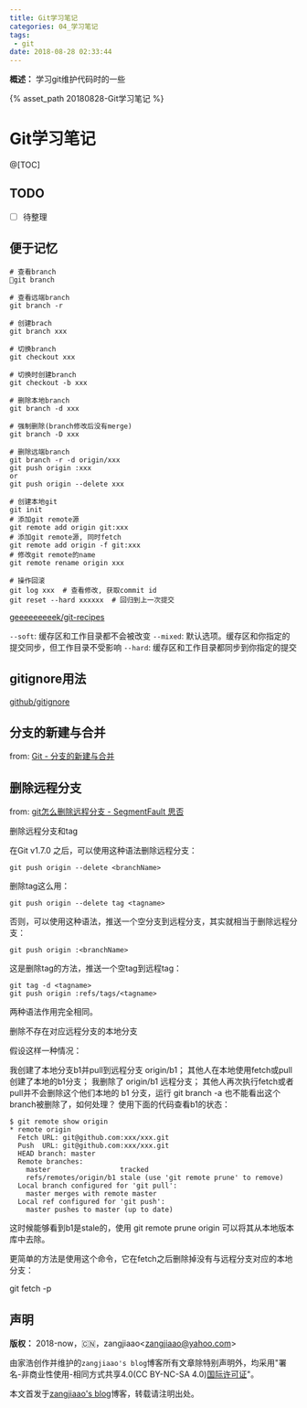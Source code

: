 ```yaml
---
title: Git学习笔记
categories: 04_学习笔记
tags:
 - git
date: 2018-08-28 02:33:44
---
```


**概述：** 学习git维护代码时的一些

 <!-- more -->

{% asset_path 20180828-Git学习笔记 %}

# Git学习笔记

@[TOC]

## TODO

- [ ] 待整理

## 便于记忆

``` git
# 查看branch
git branch

# 查看远端branch
git branch -r

# 创建brach
git branch xxx

# 切换branch
git checkout xxx

# 切换时创建branch
git checkout -b xxx

# 删除本地branch
git branch -d xxx

# 强制删除(branch修改后没有merge)
git branch -D xxx

# 删除远端branch
git branch -r -d origin/xxx
git push origin :xxx
or
git push origin --delete xxx

# 创建本地git
git init
# 添加git remote源
git remote add origin git:xxx
# 添加git remote源, 同时fetch
git remote add origin -f git:xxx
# 修改git remote的name
git remote rename origin xxx

# 操作回滚
git log xxx  # 查看修改, 获取commit id
git reset --hard xxxxxx  # 回归到上一次提交
```

[geeeeeeeeek/git-recipes](https://github.com/geeeeeeeeek/git-recipes/wiki/5.2-%E4%BB%A3%E7%A0%81%E5%9B%9E%E6%BB%9A%EF%BC%9AReset%E3%80%81Checkout%E3%80%81Revert-%E7%9A%84%E9%80%89%E6%8B%A9)

`--soft`: 缓存区和工作目录都不会被改变
`--mixed`: 默认选项。缓存区和你指定的提交同步，但工作目录不受影响
`--hard`: 缓存区和工作目录都同步到你指定的提交

## gitignore用法

[github/gitignore](https://github.com/github/gitignore)

## 分支的新建与合并

from: [Git - 分支的新建与合并](https://git-scm.com/book/zh/v1/Git-%E5%88%86%E6%94%AF-%E5%88%86%E6%94%AF%E7%9A%84%E6%96%B0%E5%BB%BA%E4%B8%8E%E5%90%88%E5%B9%B6)

## 删除远程分支

from: [git怎么删除远程分支 - SegmentFault 思否](https://segmentfault.com/q/1010000008841093)

删除远程分支和tag

在Git v1.7.0 之后，可以使用这种语法删除远程分支：

```
git push origin --delete <branchName>
```

删除tag这么用：

```
git push origin --delete tag <tagname>
```

否则，可以使用这种语法，推送一个空分支到远程分支，其实就相当于删除远程分支：

```
git push origin :<branchName>
```

这是删除tag的方法，推送一个空tag到远程tag：

```
git tag -d <tagname>
git push origin :refs/tags/<tagname>
```

两种语法作用完全相同。

删除不存在对应远程分支的本地分支

假设这样一种情况：

我创建了本地分支b1并pull到远程分支 origin/b1；
其他人在本地使用fetch或pull创建了本地的b1分支；
我删除了 origin/b1 远程分支；
其他人再次执行fetch或者pull并不会删除这个他们本地的 b1 分支，运行 git branch -a 也不能看出这个branch被删除了，如何处理？
使用下面的代码查看b1的状态：

```
$ git remote show origin
* remote origin
  Fetch URL: git@github.com:xxx/xxx.git
  Push  URL: git@github.com:xxx/xxx.git
  HEAD branch: master
  Remote branches:
    master                 tracked
    refs/remotes/origin/b1 stale (use 'git remote prune' to remove)
  Local branch configured for 'git pull':
    master merges with remote master
  Local ref configured for 'git push':
    master pushes to master (up to date)
```

这时候能够看到b1是stale的，使用 git remote prune origin 可以将其从本地版本库中去除。

更简单的方法是使用这个命令，它在fetch之后删除掉没有与远程分支对应的本地分支：

git fetch -p

## 声明

**版权：** 2018-now，:cn:，zangjiaao\<zangjiaao@yahoo.com>

由家浩创作并维护的`zangjiaao's blog`博客所有文章除特别声明外，均采用"署名-非商业性使用-相同方式共享4.0(CC BY-NC-SA 4.0)[国际许可证](https://creativecommons.org/licenses/by-nc-sa/4.0/deed.zh)"。

本文首发于[zangjiaao's blog](https://blog.zangjiaao.cn/)博客，转载请注明出处。
